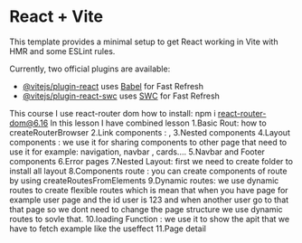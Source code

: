 # React + Vite

This template provides a minimal setup to get React working in Vite with HMR and some ESLint rules.

Currently, two official plugins are available:

- [@vitejs/plugin-react](https://github.com/vitejs/vite-plugin-react/blob/main/packages/plugin-react/README.md) uses [Babel](https://babeljs.io/) for Fast Refresh
- [@vitejs/plugin-react-swc](https://github.com/vitejs/vite-plugin-react-swc) uses [SWC](https://swc.rs/) for Fast Refresh

This course I use react-router dom
how to install:
npm i react-router-dom@6.16
In this lesson I have combined lesson
1.Basic Rout: how to createRouterBrowser
2.Link components : <Link to="">, <NavLink to="">
3.Nested components
4.Layout components :<outlet/> we use it for sharing components to other page that need to use it
for example: navigation, navbar , cards....
5.Navbar and Footer components
6.Error pages
7.Nested Layout: first we need to create folder to install all layout
8.Components route : you can create components of route by using createRoutesFromElements
9.Dynamic routes: we use dynamic routes to create flexible routes which is mean that when you
have page for example user page and the id user is 123
and when another user go to that that page so we dont need to change the page structure
we use dynamic routes to sovle that.
10.loading Function : we use it to show the apit that we have to fetch example like the useffect
11.Page detail
